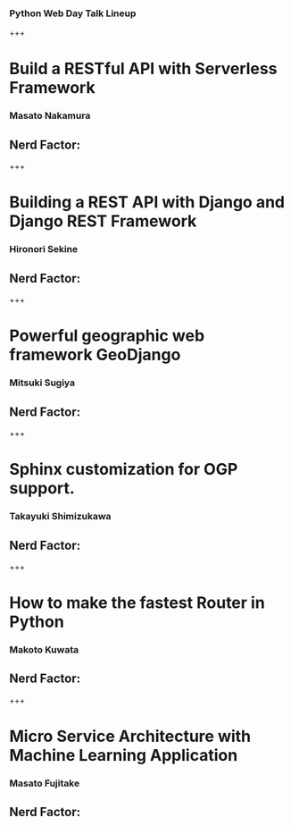 ### Python Web Day Talk Lineup

+++

# Build a RESTful API with Serverless Framework
### Masato Nakamura
## Nerd Factor:

+++

# Building a REST API with Django and Django REST Framework
### Hironori Sekine
## Nerd Factor:

+++

# Powerful geographic web framework GeoDjango
### Mitsuki Sugiya
## Nerd Factor:

+++

# Sphinx customization for OGP support.
### Takayuki Shimizukawa
## Nerd Factor:

+++

# How to make the fastest Router in Python
### Makoto Kuwata
## Nerd Factor:

+++

# Micro Service Architecture with Machine Learning Application
### Masato Fujitake
## Nerd Factor:
